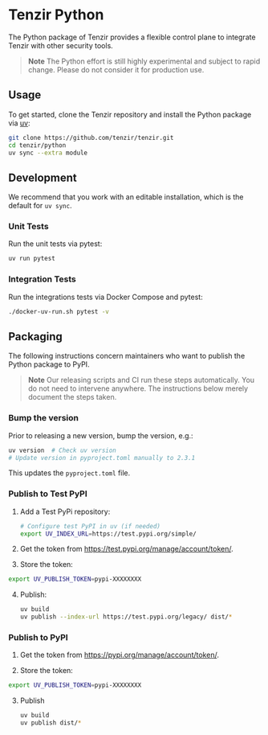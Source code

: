 # Tenzir Python

The Python package of Tenzir provides a flexible control plane to integrate Tenzir
with other security tools.

> **Note**
> The Python effort is still highly experimental and subject to rapid change.
> Please do not consider it for production use.

## Usage

To get started, clone the Tenzir repository and install the Python package via
[uv](https://docs.astral.sh/uv/):

```bash
git clone https://github.com/tenzir/tenzir.git
cd tenzir/python
uv sync --extra module
```

## Development

We recommend that you work with an editable installation, which is the default
for `uv sync`.

### Unit Tests

Run the unit tests via pytest:

```bash
uv run pytest
```

### Integration Tests

Run the integrations tests via Docker Compose and pytest:

```bash
./docker-uv-run.sh pytest -v
```

## Packaging

The following instructions concern maintainers who want to publish the Python
package to PyPI.

> **Note**
> Our releasing scripts and CI run these steps automatically. You do not need to
> intervene anywhere. The instructions below merely document the steps taken.

### Bump the version

Prior to releasing a new version, bump the version, e.g.:

```bash
uv version  # Check uv version
# Update version in pyproject.toml manually to 2.3.1
```

This updates the `pyproject.toml` file.

### Publish to Test PyPI

1. Add a Test PyPi repository:

   ```bash
   # Configure test PyPI in uv (if needed)
   export UV_INDEX_URL=https://test.pypi.org/simple/
   ```

2. Get the token from <https://test.pypi.org/manage/account/token/>.

3. Store the token:

  ```bash
  export UV_PUBLISH_TOKEN=pypi-XXXXXXXX
  ```

4. Publish:
  
   ```bash
   uv build
   uv publish --index-url https://test.pypi.org/legacy/ dist/*
   ```

### Publish to PyPI

1. Get the token from <https://pypi.org/manage/account/token/>.

2. Store the token:

  ```bash
  export UV_PUBLISH_TOKEN=pypi-XXXXXXXX
  ```

3. Publish

   ```bash
   uv build
   uv publish dist/*
   ```

